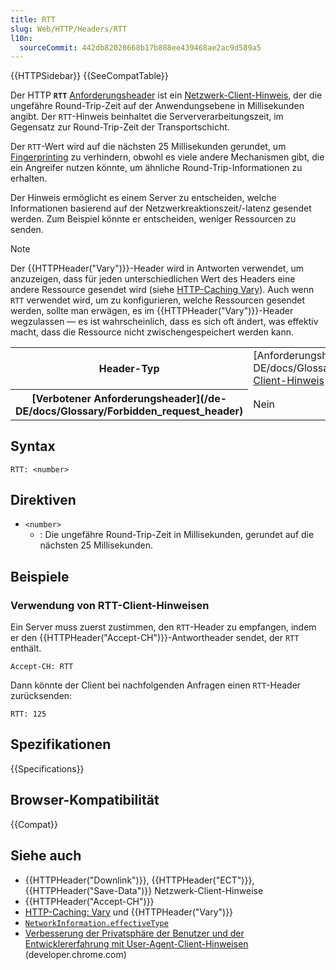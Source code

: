 ```yaml
---
title: RTT
slug: Web/HTTP/Headers/RTT
l10n:
  sourceCommit: 442db82028668b17b888ee439468ae2ac9d589a5
---
```


{{HTTPSidebar}} {{SeeCompatTable}}

Der HTTP **`RTT`** [Anforderungsheader](/de-DE/docs/Glossary/request_header) ist ein [Netzwerk-Client-Hinweis](/de-DE/docs/Web/HTTP/Client_hints#network_client_hints), der die ungefähre Round-Trip-Zeit auf der Anwendungsebene in Millisekunden angibt. Der `RTT`-Hinweis beinhaltet die Serververarbeitungszeit, im Gegensatz zur Round-Trip-Zeit der Transportschicht.

Der `RTT`-Wert wird auf die nächsten 25 Millisekunden gerundet, um [Fingerprinting](/de-DE/docs/Glossary/Fingerprinting) zu verhindern, obwohl es viele andere Mechanismen gibt, die ein Angreifer nutzen könnte, um ähnliche Round-Trip-Informationen zu erhalten.

Der Hinweis ermöglicht es einem Server zu entscheiden, welche Informationen basierend auf der Netzwerkreaktionszeit/-latenz gesendet werden. Zum Beispiel könnte er entscheiden, weniger Ressourcen zu senden.

> [!NOTE]
> Der {{HTTPHeader("Vary")}}-Header wird in Antworten verwendet, um anzuzeigen, dass für jeden unterschiedlichen Wert des Headers eine andere Ressource gesendet wird (siehe [HTTP-Caching Vary](/de-DE/docs/Web/HTTP/Caching#vary)). Auch wenn `RTT` verwendet wird, um zu konfigurieren, welche Ressourcen gesendet werden, sollte man erwägen, es im {{HTTPHeader("Vary")}}-Header wegzulassen — es ist wahrscheinlich, dass es sich oft ändert, was effektiv macht, dass die Ressource nicht zwischengespeichert werden kann.

<table class="properties">
  <tbody>
    <tr>
      <th scope="row">Header-Typ</th>
      <td>
        [Anforderungsheader](/de-DE/docs/Glossary/Request_header),
        <a href="/de-DE/docs/Web/HTTP/Client_hints">Client-Hinweis</a>
      </td>
    </tr>
    <tr>
      <th scope="row">[Verbotener Anforderungsheader](/de-DE/docs/Glossary/Forbidden_request_header)</th>
      <td>Nein</td>
    </tr>
  </tbody>
</table>

## Syntax

```http
RTT: <number>
```

## Direktiven

- `<number>`
  - : Die ungefähre Round-Trip-Zeit in Millisekunden, gerundet auf die nächsten 25 Millisekunden.

## Beispiele

### Verwendung von RTT-Client-Hinweisen

Ein Server muss zuerst zustimmen, den `RTT`-Header zu empfangen, indem er den {{HTTPHeader("Accept-CH")}}-Antwortheader sendet, der `RTT` enthält.

```http
Accept-CH: RTT
```

Dann könnte der Client bei nachfolgenden Anfragen einen `RTT`-Header zurücksenden:

```http
RTT: 125
```

## Spezifikationen

{{Specifications}}

## Browser-Kompatibilität

{{Compat}}

## Siehe auch

- {{HTTPHeader("Downlink")}}, {{HTTPHeader("ECT")}}, {{HTTPHeader("Save-Data")}} Netzwerk-Client-Hinweise
- {{HTTPHeader("Accept-CH")}}
- [HTTP-Caching: Vary](/de-DE/docs/Web/HTTP/Caching#vary) und {{HTTPHeader("Vary")}}
- [`NetworkInformation.effectiveType`](/de-DE/docs/Web/API/NetworkInformation/effectiveType)
- [Verbesserung der Privatsphäre der Benutzer und der Entwicklererfahrung mit User-Agent-Client-Hinweisen](https://developer.chrome.com/docs/privacy-security/user-agent-client-hints) (developer.chrome.com)
